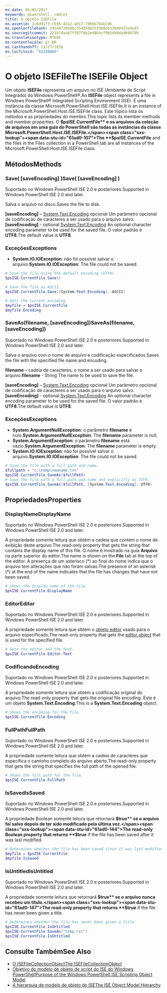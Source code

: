 ```yaml
---
ms.date: 06/05/2017
keywords: powershell, cmdlet
title: O objeto ISEFile
ms.assetid: 1c6d91f3-c556-42a2-a017-79b6b7b4b7db
ms.openlocfilehash: 24549720b8bc35435882533b0eb138de432ede65
ms.sourcegitcommit: 221b7daab7f597f8b2e4864cf9b5d9dda9b9879b
ms.translationtype: MTE95
ms.contentlocale: pt-BR
ms.lasthandoff: 11/27/2018
ms.locfileid: "52320866"
---
```

# <a name="the-isefile-object"></a><span data-ttu-id="61ad0-103">O objeto ISEFile</span><span class="sxs-lookup"><span data-stu-id="61ad0-103">The ISEFile Object</span></span>

<span data-ttu-id="61ad0-104">Um objeto **ISEFile** representa um arquivo no ISE (Ambiente de Script Integrado) do Windows PowerShell®.</span><span class="sxs-lookup"><span data-stu-id="61ad0-104">An **ISEFile** object represents a file in Windows PowerShell® Integrated Scripting Environment (ISE).</span></span> <span data-ttu-id="61ad0-105">É uma instância da classe Microsoft.PowerShell.Host.ISE.ISEFile.</span><span class="sxs-lookup"><span data-stu-id="61ad0-105">It is an instance of the Microsoft.PowerShell.Host.ISE.ISEFile class.</span></span> <span data-ttu-id="61ad0-106">Este tópico lista os métodos e as propriedades do membro.</span><span class="sxs-lookup"><span data-stu-id="61ad0-106">This topic lists its member methods and member properties.</span></span> <span data-ttu-id="61ad0-107">O **$psISE.CurrentFile** e os arquivos da coleção de arquivos em uma guia do PowerShell são todas as instâncias da classe Microsoft.PowerShell.Host.ISE.ISEFile.</span><span class="sxs-lookup"><span data-stu-id="61ad0-107">The **$psISE.CurrentFile** and the files in the Files collection in a PowerShell tab are all instances of the Microsoft.PowerShell.Host.ISE.ISEFile class.</span></span>

## <a name="methods"></a><span data-ttu-id="61ad0-108">Métodos</span><span class="sxs-lookup"><span data-stu-id="61ad0-108">Methods</span></span>

### <a name="save-saveencoding-"></a><span data-ttu-id="61ad0-109">Save\( \[saveEncoding\] \)</span><span class="sxs-lookup"><span data-stu-id="61ad0-109">Save\( \[saveEncoding\] \)</span></span>

<span data-ttu-id="61ad0-110">Suportado no Windows PowerShell ISE 2.0 e posteriores.</span><span class="sxs-lookup"><span data-stu-id="61ad0-110">Supported in Windows PowerShell ISE 2.0 and later.</span></span>

<span data-ttu-id="61ad0-111">Salva o arquivo no disco.</span><span class="sxs-lookup"><span data-stu-id="61ad0-111">Saves the file to disk.</span></span>

<span data-ttu-id="61ad0-112">**\[saveEncoding\]** – [System.Text.Encoding](https://msdn.microsoft.com/library/system.text.encoding.aspx) opcional Um parâmetro opcional de codificação de caracteres a ser usado para o arquivo salvo.</span><span class="sxs-lookup"><span data-stu-id="61ad0-112">**\[saveEncoding\]** - optional [System.Text.Encoding](https://msdn.microsoft.com/library/system.text.encoding.aspx) An optional character encoding parameter to be used for the saved file.</span></span> <span data-ttu-id="61ad0-113">O valor padrão é **UTF8**.</span><span class="sxs-lookup"><span data-stu-id="61ad0-113">The default value is **UTF8**.</span></span>

### <a name="exceptions"></a><span data-ttu-id="61ad0-114">Exceções</span><span class="sxs-lookup"><span data-stu-id="61ad0-114">Exceptions</span></span>

- <span data-ttu-id="61ad0-115">**System.IO.IOException**: não foi possível salvar o arquivo.</span><span class="sxs-lookup"><span data-stu-id="61ad0-115">**System.IO.IOException**: The file could not be saved.</span></span>

```powershell
# Save the file using the default encoding (UTF8)
$psISE.CurrentFile.Save()

# Save the file as ASCII.
$psISE.CurrentFile.Save([System.Text.Encoding]::ASCII)

# Gets the current encoding.
$myfile = $psISE.CurrentFile
$myfile.Encoding
```

### <a name="saveasfilename-saveencoding"></a><span data-ttu-id="61ad0-116">SaveAs\(filename, \[saveEncoding\]\)</span><span class="sxs-lookup"><span data-stu-id="61ad0-116">SaveAs\(filename, \[saveEncoding\]\)</span></span>

<span data-ttu-id="61ad0-117">Suportado no Windows PowerShell ISE 2.0 e posteriores.</span><span class="sxs-lookup"><span data-stu-id="61ad0-117">Supported in Windows PowerShell ISE 2.0 and later.</span></span>

<span data-ttu-id="61ad0-118">Salva o arquivo com o nome de arquivo e codificação especificados.</span><span class="sxs-lookup"><span data-stu-id="61ad0-118">Saves the file with the specified file name and encoding.</span></span>

<span data-ttu-id="61ad0-119">**filename** – cadeia de caracteres, o nome a ser usado para salvar o arquivo.</span><span class="sxs-lookup"><span data-stu-id="61ad0-119">**filename** - String The name to be used to save the file.</span></span>

<span data-ttu-id="61ad0-120">**\[saveEncoding\]** – [System.Text.Encoding](https://msdn.microsoft.com/library/system.text.encoding.aspx) opcional Um parâmetro opcional de codificação de caracteres a ser usado para o arquivo salvo.</span><span class="sxs-lookup"><span data-stu-id="61ad0-120">**\[saveEncoding\]** - optional [System.Text.Encoding](https://msdn.microsoft.com/library/system.text.encoding.aspx) An optional character encoding parameter to be used for the saved file.</span></span> <span data-ttu-id="61ad0-121">O valor padrão é **UTF8**.</span><span class="sxs-lookup"><span data-stu-id="61ad0-121">The default value is **UTF8**.</span></span>

### <a name="exceptions"></a><span data-ttu-id="61ad0-122">Exceções</span><span class="sxs-lookup"><span data-stu-id="61ad0-122">Exceptions</span></span>

- <span data-ttu-id="61ad0-123">**System.ArgumentNullException**: o parâmetro **filename** é nulo.</span><span class="sxs-lookup"><span data-stu-id="61ad0-123">**System.ArgumentNullException**: The **filename** parameter is null.</span></span>
- <span data-ttu-id="61ad0-124">**System.ArgumentException**: o parâmetro **filename** está vazio.</span><span class="sxs-lookup"><span data-stu-id="61ad0-124">**System.ArgumentException**: The **filename** parameter is empty.</span></span>
- <span data-ttu-id="61ad0-125">**System.IO.IOException**: não foi possível salvar o arquivo.</span><span class="sxs-lookup"><span data-stu-id="61ad0-125">**System.IO.IOException**: The file could not be saved.</span></span>

```powershell
# Save the file with a full path and name.
$fullpath = "c:\temp\newname.txt"
$psISE.CurrentFile.SaveAs($fullPath)
# Save the file with a full path and name and explicitly as UTF8.
$psISE.CurrentFile.SaveAs($fullPath, [System.Text.Encoding]::UTF8)
```

## <a name="properties"></a><span data-ttu-id="61ad0-126">Propriedades</span><span class="sxs-lookup"><span data-stu-id="61ad0-126">Properties</span></span>

### <a name="displayname"></a><span data-ttu-id="61ad0-127">DisplayName</span><span class="sxs-lookup"><span data-stu-id="61ad0-127">DisplayName</span></span>

<span data-ttu-id="61ad0-128">Suportado no Windows PowerShell ISE 2.0 e posteriores.</span><span class="sxs-lookup"><span data-stu-id="61ad0-128">Supported in Windows PowerShell ISE 2.0 and later.</span></span>

<span data-ttu-id="61ad0-129">A propriedade somente leitura que obtém a cadeia que contém o nome de exibição deste arquivo.</span><span class="sxs-lookup"><span data-stu-id="61ad0-129">The read-only property that gets the string that contains the display name of this file.</span></span> <span data-ttu-id="61ad0-130">O nome é mostrado na guia **Arquivo** na parte superior do editor.</span><span class="sxs-lookup"><span data-stu-id="61ad0-130">The name is shown on the **File** tab at the top of the editor.</span></span> <span data-ttu-id="61ad0-131">A presença de um asterisco \(\*\) ao final do nome indica que o arquivo tem alterações que não foram salvas.</span><span class="sxs-lookup"><span data-stu-id="61ad0-131">The presence of an asterisk \(\*\) at the end of the name indicates that the file has changes that have not been saved.</span></span>

```powershell
# Shows the display name of the file.
$psISE.CurrentFile.DisplayName
```

### <a name="editor"></a><span data-ttu-id="61ad0-132">Editor</span><span class="sxs-lookup"><span data-stu-id="61ad0-132">Editor</span></span>

<span data-ttu-id="61ad0-133">Suportado no Windows PowerShell ISE 2.0 e posteriores.</span><span class="sxs-lookup"><span data-stu-id="61ad0-133">Supported in Windows PowerShell ISE 2.0 and later.</span></span>

<span data-ttu-id="61ad0-134">A propriedade somente leitura que obtém o [objeto editor](The-ISEEditor-Object.md) usado para o arquivo especificado.</span><span class="sxs-lookup"><span data-stu-id="61ad0-134">The read-only property that gets the [editor object](The-ISEEditor-Object.md) that is used for the specified file.</span></span>

```powershell
# Gets the editor and the text.
$psISE.CurrentFile.Editor.Text
```

### <a name="encoding"></a><span data-ttu-id="61ad0-135">Codificando</span><span class="sxs-lookup"><span data-stu-id="61ad0-135">Encoding</span></span>

<span data-ttu-id="61ad0-136">Suportado no Windows PowerShell ISE 2.0 e posteriores.</span><span class="sxs-lookup"><span data-stu-id="61ad0-136">Supported in Windows PowerShell ISE 2.0 and later.</span></span>

<span data-ttu-id="61ad0-137">A propriedade somente leitura que obtém a codificação original do arquivo.</span><span class="sxs-lookup"><span data-stu-id="61ad0-137">The read-only property that gets the original file encoding.</span></span> <span data-ttu-id="61ad0-138">Este é um objeto **System.Text.Encoding**.</span><span class="sxs-lookup"><span data-stu-id="61ad0-138">This is a **System.Text.Encoding** object.</span></span>

```powershell
# Shows the encoding for the file.
$psISE.CurrentFile.Encoding
```

### <a name="fullpath"></a><span data-ttu-id="61ad0-139">FullPath</span><span class="sxs-lookup"><span data-stu-id="61ad0-139">FullPath</span></span>

<span data-ttu-id="61ad0-140">Suportado no Windows PowerShell ISE 2.0 e posteriores.</span><span class="sxs-lookup"><span data-stu-id="61ad0-140">Supported in Windows PowerShell ISE 2.0 and later.</span></span>

<span data-ttu-id="61ad0-141">A propriedade somente leitura que obtém a cadeia de caracteres que especifica o caminho completo do arquivo aberto.</span><span class="sxs-lookup"><span data-stu-id="61ad0-141">The read-only property that gets the string that specifies the full path of the opened file.</span></span>

```powershell
# Shows the full path for the file.
$psISE.CurrentFile.FullPath
```

### <a name="issaved"></a><span data-ttu-id="61ad0-142">IsSaved</span><span class="sxs-lookup"><span data-stu-id="61ad0-142">IsSaved</span></span>

<span data-ttu-id="61ad0-143">Suportado no Windows PowerShell ISE 2.0 e posteriores.</span><span class="sxs-lookup"><span data-stu-id="61ad0-143">Supported in Windows PowerShell ISE 2.0 and later.</span></span>

<span data-ttu-id="61ad0-144">A propriedade Boolean somente leitura que retornará **$true** se o arquivo foi salvo depois de ter sido modificado pela última vez.</span><span class="sxs-lookup"><span data-stu-id="61ad0-144">The read-only Boolean property that returns **$true** if the file has been saved after it was last modified.</span></span>

```powershell
# Determines whether the file has been saved since it was last modified.
$myfile = $psISE.CurrentFile
$myfile.IsSaved
```

### <a name="isuntitled"></a><span data-ttu-id="61ad0-145">IsUntitled</span><span class="sxs-lookup"><span data-stu-id="61ad0-145">IsUntitled</span></span>

<span data-ttu-id="61ad0-146">Suportado no Windows PowerShell ISE 2.0 e posteriores.</span><span class="sxs-lookup"><span data-stu-id="61ad0-146">Supported in Windows PowerShell ISE 2.0 and later.</span></span>

<span data-ttu-id="61ad0-147">A propriedade somente leitura que retornará **$true** se o arquivo nunca recebeu um título.</span><span class="sxs-lookup"><span data-stu-id="61ad0-147">The read-only property that returns **$true** if the file has never been given a title.</span></span>

```powershell
# Determines whether the file has never been given a title.
$psISE.CurrentFile.IsUntitled
$psISE.CurrentFile.SaveAs("temp.txt")
$psISE.CurrentFile.IsUntitled
```

## <a name="see-also"></a><span data-ttu-id="61ad0-148">Consulte Também</span><span class="sxs-lookup"><span data-stu-id="61ad0-148">See Also</span></span>

- [<span data-ttu-id="61ad0-149">O ISEFileCollectionObject</span><span class="sxs-lookup"><span data-stu-id="61ad0-149">The ISEFileCollectionObject</span></span>](The-ISEFileCollection-Object.md)
- [<span data-ttu-id="61ad0-150">Objetivo do modelo de objeto de script do ISE do Windows PowerShell</span><span class="sxs-lookup"><span data-stu-id="61ad0-150">Purpose of the Windows PowerShell ISE Scripting Object Model</span></span>](Purpose-of-the-Windows-PowerShell-ISE-Scripting-Object-Model.md)
- [<span data-ttu-id="61ad0-151">A hierarquia de modelo de objeto do ISE</span><span class="sxs-lookup"><span data-stu-id="61ad0-151">The ISE Object Model Hierarchy</span></span>](The-ISE-Object-Model-Hierarchy.md)